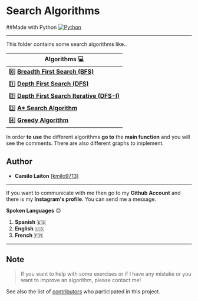 # Search Algorithms 
  
  ##Made with Python
  [![Python](https://mk0learntocodew6bl5f.kinstacdn.com/wp-content/uploads/2014/05/learning-python-the-hard-way.png "Python")](http://mk0learntocodew6bl5f.kinstacdn.com/wp-content/uploads/2014/05/learning-python-the-hard-way.png "Python")
  

------------


  This folder contains some search algorithms like..
  
| **Algorithms** :computer: |
| ------------ |
| :zero: **[Breadth First Search (BFS)](https://en.wikipedia.org/wiki/Breadth-first_search)**  |
| :one: **[Depth First Search (DFS)](https://en.wikipedia.org/wiki/Depth-first_search)**  |
| :two: **[Depth First Search Iterative (DFS-I)]()** |
| :three: **[A\* Search Algorithm](https://en.wikipedia.org/wiki/A*_search_algorithm)** |
| :four: **[Greedy Algorithm](https://en.wikipedia.org/wiki/Greedy_algorithm)** |

In order **to use** the different algorithms **go to** the **main function** and you will see the comments. There are also different graphs to implement.

## Author
- **Camilo Laiton** [[kmilo9713]](https://github.com/kmilo9713)

------------
If you want to communicate with me then go to my **Github Account** and there is my **Instagram's profile**. You can send me a message.

**Spoken Languages** :blush:
1. **Spanish** :es:
2. **English** :us:
3. **French** :fr:

------------

## Note
> If you want to help with some exercises or if I have any mistake or you want to improve an algorithm, please contact me!

See also the list of [contributors](https://github.com/kmilo9713/Artificial_Intelligence/graphs/contributors) who participated in this project.